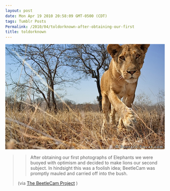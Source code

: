 ```yaml
---
layout: post
date: Mon Apr 19 2010 20:58:09 GMT-0500 (CDT)
tags: Tumblr Posts
Permalink: /2010/04/toldorknown-after-obtaining-our-first
title: toldorknown
---
```


![](/public/assets/tumblr/tumblr_l14t8h1k5i1qz4ugvo1_1280.jpg)

> > After obtaining our first photographs of Elephants we were buoyed with optimism and decided to make lions our second subject. In hindsight this was a foolish idea; BeetleCam was promptly mauled and carried off into the bush.
> 
> (via [The BeetleCam Project](http://digital-photography-school.com/the-beetlecam-project?utm_source=feedburner&utm_medium=feed&utm_campaign=Feed%3A+DigitalPhotographySchool+%28Digital+Photography+School%29&utm_content=Google+Reader) )
